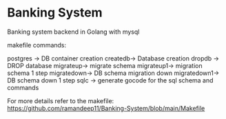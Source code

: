 # Banking System
Banking system backend in Golang with mysql

makefile commands:

postgres -> DB container creation
createdb-> Database creation
dropdb -> DROP database
migrateup-> migrate schema
migrateup1-> migration schema 1 step
migratedown->  DB schema migration down 
migratedown1-> DB schema down 1 step
sqlc -> generate gocode for the sql schema and commands

For more details refer to the makefile: https://github.com/ramandeep11/Banking-System/blob/main/Makefile 

